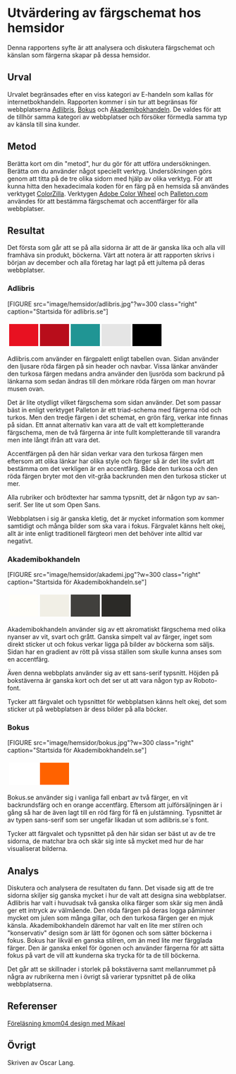 Utvärdering av färgschemat hos hemsidor
=======================

Denna rapportens syfte är att analysera och diskutera färgschemat och känslan som färgerna skapar på dessa hemsidor.

Urval
-----------------------
Urvalet begränsades efter en viss kategori av E-handeln som kallas för internetbokhandeln. Rapporten kommer i sin tur att begränsas för webbplatserna [Adlibris](https://www.adlibris.com/se), [Bokus](https://www.bokus.com/) och [Akademibokhandeln](https://www.akademibokhandeln.se/). De valdes för att de tillhör samma kategori av webbplatser och försöker förmedla samma typ av känsla till sina kunder.

Metod
-----------------------

Berätta kort om din "metod", hur du gör för att utföra undersökningen. Berätta om du använder något speciellt verktyg.
Undersökningen görs genom att titta på de tre olika sidorn med hjälp av olika verktyg. För att kunna hitta den hexadecimala koden för en färg på en hemsida så användes verktyget [ColorZilla](https://chrome.google.com/webstore/detail/colorzilla/bhlhnicpbhignbdhedgjhgdocnmhomnp). Verktygen [Adobe Color Wheel](https://color.adobe.com/sv/create/color-wheel/) och [Palleton.com](http://paletton.com/#uid=1000u0kllllaFw0g0qFqFg0w0aF) användes för att bestämma färgschemat och accentfärger för alla webbplatser.

Resultat
-----------------------
Det första som går att se på alla sidorna är att de är ganska lika och alla vill framhäva sin produkt, böckerna. Värt att notera är att rapporten skrivs i början av december och alla företag har lagt på ett jultema på deras webbplatser.
### Adlibris
[FIGURE src="image/hemsidor/adlibris.jpg"?w=300 class="right" caption="Startsida för adlibris.se"]
<table style="border-spacing: 4px; border-collapse: separate">
<tr>
<td style="height: 50px; width: 50px; background-color: #E81121">
<td style="height: 50px; width: 50px; background-color: #B80D1B">
<td style="height: 50px; width: 50px; background-color: #209594">
<td style="height: 50px; width: 50px; background-color: #E5E5E5">
<td style="height: 50px; width: 50px; background-color: #000000">
</tr>
</table>

Adlibris.com använder en färgpalett enligt tabellen ovan. Sidan använder den ljusare röda färgen på sin header och navbar. Vissa länkar använder den turkosa färgen medans andra använder den ljusröda som backrund på länkarna som sedan ändras till den mörkare röda färgen om man hovrar musen ovan.

Det är lite otydligt vilket färgschema som sidan använder. Det som passar bäst in enligt verktyget Palleton är ett triad-schema med färgerna röd och turkos. Men den tredje färgen i det schemat, en grön färg, verkar inte finnas på sidan. Ett annat alternativ kan vara att de valt ett kompletterande färgschema, men de två färgerna är inte fullt kompletterande till varandra men inte långt ifrån att vara det.

Accentfärgen på den här sidan verkar vara den turkosa färgen men eftersom att olika länkar har olika style och färger så är det lite svårt att bestämma om det verkligen är en accentfärg. Både den turkosa och den röda färgen bryter mot den vit-gråa backrunden men den turkosa sticker ut mer.

Alla rubriker och brödtexter har samma typsnitt, det är någon typ av san-serif. Ser lite ut som Open Sans.

Webbplatsen i sig är ganska kletig, det är mycket information som kommer samtidigt och många bilder som ska vara i fokus. Färgvalet känns helt okej, allt är inte enligt traditionell färgteori men det behöver inte alltid var negativt.

### Akademibokhandeln
[FIGURE src="image/hemsidor/akademi.jpg"?w=300 class="right" caption="Startsida för Akademibokhandeln.se"]
<table style="border-spacing: 4px; border-collapse: separate">
<tr>
<td style="height: 50px; width: 50px; background-color: #FFFEF9">
<td style="height: 50px; width: 50px; background-color: #F1EFE6">
<td style="height: 50px; width: 50px; background-color: #41403D">
<td style="height: 50px; width: 50px; background-color: #2B2A27">
</tr>
</table>

Akademibokhandeln använder sig av ett akromatiskt färgschema med olika nyanser av vit, svart och grått. Ganska simpelt val av färger, inget som direkt sticker ut och fokus verkar ligga på bilder av böckerna som säljs. Sidan har en gradient av rött på vissa ställen som skulle kunna anses som en accentfärg.

Även denna webbplats använder sig av ett sans-serif typsnitt. Höjden på bokstäverna är ganska kort och det ser ut att vara någon typ av Roboto-font.

Tycker att färgvalet och typsnittet för webbplatsen känns helt okej, det som sticker ut på webbplatsen är dess bilder på alla böcker.

### Bokus
[FIGURE src="image/hemsidor/bokus.jpg"?w=300 class="right" caption="Startsida för Akademibokhandeln.se"]
<table style="border-spacing: 4px; border-collapse: separate">
<tr>
<td style="height: 50px; width: 50px; background-color: #FFFFFF">
<td style="height: 50px; width: 50px; background-color: #FF6200">
</tr>
</table>

Bokus.se använder sig i vanliga fall enbart av två färger, en vit backrundsfärg och en orange accentfärg. Eftersom att julförsäljningen är i gång så har de även lagt till en röd färg för få en julstämning. Typsnittet är av typen sans-serif som ser ungefär likadan ut som adlibris.se´s font.

Tycker att färgvalet och typsnittet på den här sidan ser bäst ut av de tre sidorna, de matchar bra och skär sig inte så mycket med hur de har visualiserat bilderna.

Analys
-----------------------

Diskutera och analysera de resultaten du fann.
Det visade sig att de tre sidorna skiljer sig ganska mycket i hur de valt att designa sina webbplatser. Adlibris har valt i huvudsak två ganska olika färger som skär sig men ändå ger ett intryck av välmående. Den röda färgen på deras logga påminner mycket om julen som många gillar, och den turkosa färgen ger en mjuk känsla. Akademibokhandeln däremot har valt en lite mer stilren och "konservativ" design som är lätt för ögonen och som sätter böckerna i fokus. Bokus har likväl en ganska stilren, om än med lite mer färgglada färger. Den är ganska enkel för ögonen och använder färgerna för att sätta fokus på vart de vill att kunderna ska trycka för ta de till böckerna.

Det går att se skillnader i storlek på bokstäverna samt mellanrummet på några av rubrikerna men i övrigt så varierar typsnittet på de olika webbplatserna.

Referenser
-----------------------

[Föreläsning kmom04 design med Mikael](https://www.youtube.com/watch?v=fSG9PJ0d84Y)

Övrigt
-----------------------
Skriven av Oscar Lang.
